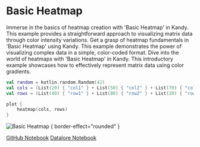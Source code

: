 # Basic Heatmap

<web-summary>
Immerse in the basics of heatmap creation with 'Basic Heatmap' in Kandy.
This example provides a straightforward approach to visualizing matrix data through color intensity variations.
</web-summary>

<card-summary>
Get a grasp of heatmap fundamentals in 'Basic Heatmap' using Kandy.
This example demonstrates the power of visualizing complex data in a simple, color-coded format.
</card-summary>

<link-summary>
Dive into the world of heatmaps with 'Basic Heatmap' in Kandy.
This introductory example showcases how to effectively represent matrix data using color gradients.
</link-summary>


<!---IMPORT org.jetbrains.kotlinx.kandy.letsplot.samples.Tiles-->

<!---FUN basic_heatmap-->

```kotlin
val random = kotlin.random.Random(42)
val cols = (List(20) { "col1" } + List(50) { "col2" } + List(70) { "col3" }).shuffled(random)
val rows = (List(40) { "row1" } + List(80) { "row2" } + List(20) { "row3" }).shuffled(random)

plot {
    heatmap(cols, rows)
}
```

<!---END-->

![Basic Heatmap](basic_heatmap.svg) { border-effect="rounded" }

<seealso style="cards">
       <category ref="example-ktnb">
           <a href="https://github.com/Kotlin/kandy/blob/main/examples/notebooks/lets-plot/samples/tiles/basic_heatmap.ipynb" summary="View the notebook on our GitHub repository">GitHub Notebook</a>
           <a href="https://datalore.jetbrains.com/report/static/KQKedA4jDrKu63O53gEN0z/5SnrXQq7aYk9576edxKEqC" summary="Experiment with this example on Datalore">Datalore Notebook</a>
       </category>
</seealso>
